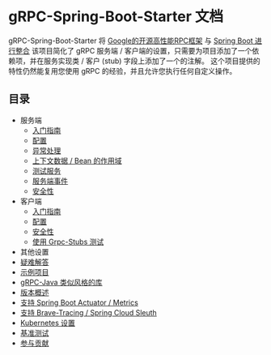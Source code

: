 # gRPC-Spring-Boot-Starter 文档

gRPC-Spring-Boot-Starter 将 [Google的开源高性能RPC框架](https://grpc.io) 与 [Spring Boot 进行整合](https://spring.io/projects/spring-boot) 该项目简化了 gRPC 服务端 / 客户端的设置，只需要为项目添加了一个依赖项，并在服务实现类 / 客户 (stub) 字段上添加了一个的注解。 这个项目提供的特性仍然能复用您使用 gRPC 的经验，并且允许您执行任何自定义操作。

## 目录

- 服务端
  - [入门指南](server/getting-started.md)
  - [配置](server/configuration.md)
  - [异常处理](server/exception-handling.md)
  - [上下文数据 / Bean 的作用域](server/contextual-data.md)
  - [测试服务](server/testing.md)
  - [服务端事件](server/events.md)
  - [安全性](server/security.md)
- 客户端
  - [入门指南](client/getting-started.md)
  - [配置](client/configuration.md)
  - [安全性](client/security.md)
  - [使用 Grpc-Stubs 测试](client/testing.md)
- 其他设置
- [疑难解答](trouble-shooting.md)
- [示例项目](examples.md)
- [gRPC-Java 类似风格的库](flavors.md)
- [版本概述](versions.md)
- [支持 Spring Boot Actuator / Metrics](actuator.md)
- [支持 Brave-Tracing / Spring Cloud Sleuth](brave.md)
- [Kubernetes 设置](kubernetes.md)
- [基准测试](benchmarking.md)
- [参与贡献](contributions.md)
